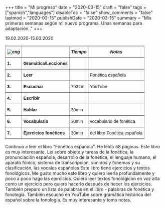 +++
title = "Mi progreso"
date = "2020-03-15"
draft = "false"
tags = ["spanish","languages"]
disableToc = "false"
show_comments = "false"
lastmod = "2020-03-15"
publishDate = "2020-03-15"
summary = "Mis primeras semanas según mi nuevo programa. Unas semanas para adaptación.."
+++

19.02.2020-15.03.2020

<style type="text/css">
.tg  {border-collapse:collapse;border-spacing:0;}
.tg td{font-family:Arial, sans-serif;font-size:14px;padding:10px 5px;border-style:solid;border-width:1px;overflow:hidden;word-break:normal;}
.tg th{font-family:Arial, sans-serif;font-size:14px;font-weight:normal;padding:10px 5px;border-style:solid;border-width:1px;overflow:hidden;word-break:normal;}
.tg .tg-4erg{font-weight:bold;font-style:italic;border-color:inherit;text-align:center;vertical-align:top}
.tg .tg-rvyq{font-weight:bold;font-style:italic;border-color:inherit;text-align:center;vertical-align:top}
.tg .tg-7btt{font-weight:bold;border-color:inherit;text-align:left;vertical-align:top}
.tg .tg-fymr{font-weight:bold;border-color:inherit;text-align:left;vertical-align:top}
.tg .tg-0pky{border-color:inherit;text-align:left;vertical-align:top}
</style>
<table class="tg">
  <tr>
    <th class="tg-rvyq"><img src="/flags/spain32.png" alt="eng"></th>
    <th class="tg-4erg"></th>
    <th class="tg-4erg">Tiempo</th>
      <th class="tg-4erg">Notas</th>
  </tr>
  <tr>
    <td class="tg-7btt">1.</td>
    <td class="tg-fymr">Gramática/Lecciones</td>
    <td class="tg-0pky"></td>
    <td class="tg-0pky"></td>
  </tr>
  <tr>
    <td class="tg-7btt">2.</td>
    <td class="tg-fymr">Leer</td>
    <td class="tg-0pky"></td>
    <td class="tg-0pky">Fonética española</td>
  </tr>
  <tr>
    <td class="tg-7btt">3.</td>
    <td class="tg-fymr">Escuchar</td>
    <td class="tg-0pky">7h32m</td>
    <td class="tg-0pky">YouTube</td>
  </tr>
  <tr>
    <td class="tg-fymr">4.</td>
    <td class="tg-fymr">Escribir</td>
    <td class="tg-0pky"></td>
    <td class="tg-0pky"></td>
  </tr>
  <tr>
    <td class="tg-fymr">5.</td>
    <td class="tg-fymr">Hablar</td>
    <td class="tg-0pky">30min</td>
    <td class="tg-0pky"></td>
  </tr>
  <tr>
    <td class="tg-fymr">6.</td>
    <td class="tg-fymr">Vocabulario</td>
    <td class="tg-0pky">30min</td>
    <td class="tg-0pky">vocabulario de fonética</td>
  </tr>
  <tr>
    <td class="tg-fymr">7.</td>
    <td class="tg-fymr">Ejercicios fonéticos</td>
    <td class="tg-0pky">30min</td>
    <td class="tg-0pky">del libro Fonética española</td>
  </tr>
</table>

Continuo a leer el libro "Fonética española". He leído 58 páginas. Este libro es muy interesante. Leí sobre objeto y tareas de la fonética, la pronunciación española, desarrollo de la fonética, el lenguaje humano, el aparato fónico, sistema de transcripción, sonidos y fonemas y su clasificación, las vocales españoles.Este libro tiene ejercicios y textos fonológicos. Me gusto mucho este libro y quiero leerla profundamente y poco a poco hago las ejercicios. Quiero leer textos fonológicon en voz alta como un ejercicio pero quiero hacerlo después de hecer los ejercicios. También preparo un lista de palabras en el libro - palabras de fonética y fonología. También escucho en YouTube sobre gramática histórica del español sobre la fonología. Es muy interesante y tomo notas.  
